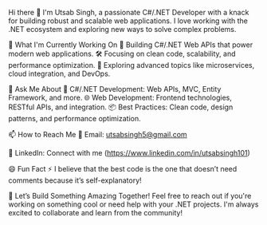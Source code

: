Hi there 👋
I'm Utsab Singh, a passionate C#/.NET Developer with a knack for building robust and scalable web applications. I love working with the .NET ecosystem and exploring new ways to solve complex problems.

🔭 What I'm Currently Working On
    🚀 Building C#/.NET Web APIs that power modern web applications.
    🛠️ Focusing on clean code, scalability, and performance optimization.
    🌱 Exploring advanced topics like microservices, cloud integration, and DevOps.

💬 Ask Me About
    🔧 C#/.NET Development: Web APIs, MVC, Entity Framework, and more.
    🌐 Web Development: Frontend technologies, RESTful APIs, and integration.
    📦 Best Practices: Clean code, design patterns, and performance optimization.

📫 How to Reach Me
    📧 Email: utsabsingh5@gmail.com
    
💼 LinkedIn: Connect with me (https://www.linkedin.com/in/utsabsingh101)

😄 Fun Fact
⚡ I believe that the best code is the one that doesn’t need comments because it’s self-explanatory!

🌟 Let’s Build Something Amazing Together!
Feel free to reach out if you're working on something cool or need help with your .NET projects. I'm always excited to collaborate and learn from the community!
